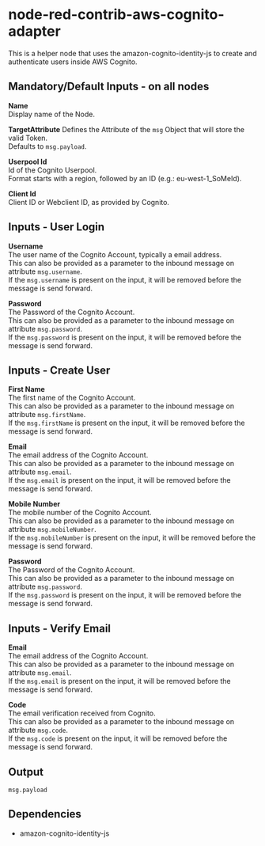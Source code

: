 # node-red-contrib-aws-cognito-adapter

This is a helper node that uses the amazon-cognito-identity-js to create and authenticate users inside AWS Cognito.

## Mandatory/Default Inputs - on all nodes

**Name**  
Display name of the Node.

**TargetAttribute**
Defines the Attribute of the `msg` Object that will store the valid Token.  
Defaults to `msg.payload`.

**Userpool Id**  
Id of the Cognito Userpool.  
Format starts with a region, followed by an ID (e.g.: eu-west-1_SoMeId).

**Client Id**  
Client ID or Webclient ID, as provided by Cognito.

## Inputs - User Login

**Username**  
The user name of the Cognito Account, typically a email address.  
This can also be provided as a parameter to the inbound message on attribute `msg.username`.  
If the `msg.username` is present on the input, it will be removed before the message is send forward.

**Password**  
The Password of the Cognito Account.  
This can also be provided as a parameter to the inbound message on attribute `msg.password`.  
If the `msg.password` is present on the input, it will be removed before the message is send forward.

## Inputs - Create User

**First Name**  
The first name of the Cognito Account.  
This can also be provided as a parameter to the inbound message on attribute `msg.firstName`.  
If the `msg.firstName` is present on the input, it will be removed before the message is send forward.

**Email**  
The email address of the Cognito Account.  
This can also be provided as a parameter to the inbound message on attribute `msg.email`.  
If the `msg.email` is present on the input, it will be removed before the message is send forward.

**Mobile Number**  
The mobile number of the Cognito Account.  
This can also be provided as a parameter to the inbound message on attribute `msg.mobileNumber`.  
If the `msg.mobileNumber` is present on the input, it will be removed before the message is send forward.

**Password**  
The Password of the Cognito Account.  
This can also be provided as a parameter to the inbound message on attribute `msg.password`.  
If the `msg.password` is present on the input, it will be removed before the message is send forward.

## Inputs - Verify Email

**Email**  
The email address of the Cognito Account.  
This can also be provided as a parameter to the inbound message on attribute `msg.email`.  
If the `msg.email` is present on the input, it will be removed before the message is send forward.

**Code**  
The email verification received from Cognito.  
This can also be provided as a parameter to the inbound message on attribute `msg.code`.  
If the `msg.code` is present on the input, it will be removed before the message is send forward.

## Output

`msg.payload`

## Dependencies

- amazon-cognito-identity-js
